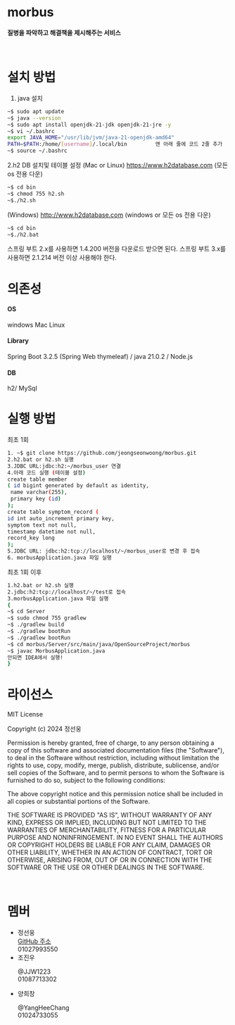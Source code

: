 # morbus
<b>질병을 파악하고 해결책을 제시해주는 서비스</b>
<p><br></p>

# 설치 방법

1. java 설치
```sh
~$ sudo apt update
~$ java --version
~$ sudo apt install openjdk-21-jdk openjdk-21-jre -y
~$ vi ~/.bashrc
export JAVA_HOME="/usr/lib/jvm/java-21-openjdk-amd64"
PATH=$PATH:/home/[username]/.local/bin         맨 아래 줄에 코드 2줄 추가
~$ source ~/.bashrc
```

2.h2 DB 설치및 테이블 설정
(Mac or Linux) https://www.h2database.com (모든 os 전용 다운)
```sh
~$ cd bin
~$ chmod 755 h2.sh
~$./h2.sh
```
(Windows) http://www.h2database.com (windows or 모든 os 전용 다운)
```sh
~$ cd bin
~$./h2.bat
```
스프링 부트 2.x를 사용하면 1.4.200 버전을 다운로드 받으면 된다.
스프링 부트 3.x를 사용하면 2.1.214 버전 이상 사용해야 한다.

# 의존성
<h4>OS</h4>
windows Mac Linux

<h4>Library</h4>
Spring Boot 3.2.5 (Spring Web thymeleaf) / java 21.0.2 / Node.js

<h4>DB</h4>
h2/ MySql

# 실행 방법
최초 1회
```sh
1. ~$ git clone https://github.com/jeongseonwoong/morbus.git
2.h2.bat or h2.sh 실행
3.JDBC URL:jdbc:h2:~/morbus_user 연결
4.아래 코드 실행 (테이블 설정)
create table member
( id bigint generated by default as identity,
 name varchar(255),
 primary key (id)
);
create table symptom_record (
id int auto_increment primary key,
symptom text not null,
timestamp datetime not null,
record_key long
); 
5.JDBC URL: jdbc:h2:tcp://localhost/~/morbus_user로 변경 후 접속
6. morbusApplication.java 파일 실행
```
최초 1회 이후
```sh
1.h2.bat or h2.sh 실행
2.jdbc:h2:tcp://localhost/~/test로 접속
3.morbusApplication.java 파일 실행
{
~$ cd Server
~$ sudo chmod 755 gradlew
~$ ./gradlew build	
~$ ./gradlew bootRun
~$ ./gradlew bootRun
~$ cd morbus/Server/src/main/java/OpenSourceProject/morbus
~$ javac MorbusApplication.java
안되면 IDEA에서 실행!
}
```

# 라이선스
MIT License

Copyright (c) 2024 정선웅

Permission is hereby granted, free of charge, to any person obtaining a copy
of this software and associated documentation files (the "Software"), to deal
in the Software without restriction, including without limitation the rights
to use, copy, modify, merge, publish, distribute, sublicense, and/or sell
copies of the Software, and to permit persons to whom the Software is
furnished to do so, subject to the following conditions:

The above copyright notice and this permission notice shall be included in all
copies or substantial portions of the Software.

THE SOFTWARE IS PROVIDED "AS IS", WITHOUT WARRANTY OF ANY KIND, EXPRESS OR
IMPLIED, INCLUDING BUT NOT LIMITED TO THE WARRANTIES OF MERCHANTABILITY,
FITNESS FOR A PARTICULAR PURPOSE AND NONINFRINGEMENT. IN NO EVENT SHALL THE
AUTHORS OR COPYRIGHT HOLDERS BE LIABLE FOR ANY CLAIM, DAMAGES OR OTHER
LIABILITY, WHETHER IN AN ACTION OF CONTRACT, TORT OR OTHERWISE, ARISING FROM,
OUT OF OR IN CONNECTION WITH THE SOFTWARE OR THE USE OR OTHER DEALINGS IN THE
SOFTWARE.
<p><br></p>

# 멤버
<ul>
  <li>정선웅</li>
  <a href="https://github.com/jeongseonwoong">GitHub 주소</a>
  <br>01027993550
  <li>조진우</li>
  <p> @JJW1223 <br>01087713302 </p>
  <li>양희창</li>
  <p>@YangHeeChang <br>01024733055 </p>
</ul>

